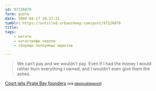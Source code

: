 ```yaml
---
id: 97226070
form: quote
date: 2009-04-17 20:37:31
tumblr: https://untitled.urbansheep.com/post/97226070
title: 
tags:
    - цитаты
    - катастрофы недели
    - сборище полоумных идиотов

---
```


<blockquote>
We can’t pay and we wouldn’t pay. Even if I had the money I would rather burn everything I owned, and I wouldn’t even give them the ashes.
</blockquote>

<a href="http://news.bbc.co.uk/1/hi/technology/8003799.stm">Court jails Pirate Bay founders</a> <small>(via <a href="http://thedeplorableword.net/">deplorableword</a>)</small>
